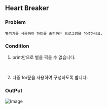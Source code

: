 ## Heart Breaker
### Problem
```
별찍기를 사용하여 하트를 출력하는 프로그램을 작성하세요.
```

### Condition
1. print만으로 별을 찍을 수 없습니다.

<br>

2. 다중 for문을 사용하여 구성하도록 합니다.

### OutPut
![Image](https://github.com/user-attachments/assets/fcdc62ca-127d-4685-93ca-84605355d854)